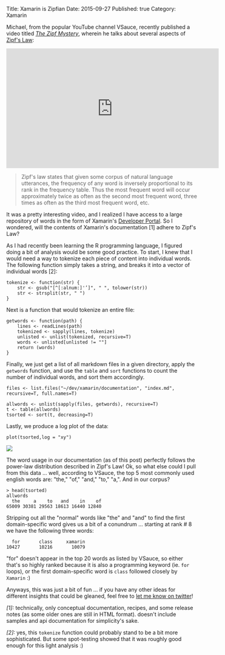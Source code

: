 Title: Xamarin is Zipfian
Date: 2015-09-27
Published: true
Category: Xamarin

Michael, from the popular YouTube channel VSauce, recently published a video titled [_The Zipf Mystery_](https://www.youtube.com/watch?v=fCn8zs912OE), wherein he talks about several aspects of [Zipf's Law](https://en.wikipedia.org/wiki/Zipf%27s_law):  

<iframe width="560" height="315" src="https://www.youtube.com/embed/fCn8zs912OE" frameborder="0" allowfullscreen></iframe>

> Zipf's law states that given some corpus of natural language utterances, the frequency of any word is inversely proportional to its rank in the frequency table. Thus the most frequent word will occur approximately twice as often as the second most frequent word, three times as often as the third most frequent word, etc.

It was a pretty interesting video, and I realized I have access to a large repository of words in the form of Xamarin's [Developer Portal](https://developer.xamarin.com/). So I wondered, will the contents of Xamarin's documentation [1] adhere to Zipf's Law?

As I had recently been learning the R programming language, I figured doing a bit of analysis would be some good practice. To start, I knew that I would need a way to tokenize each piece of content into individual words. The following function simply takes a string, and breaks it into a vector of individual words [2]:

    tokenize <- function(str) {
	    str <- gsub("[^[:alnum:]'’]", " ", tolower(str))
	    str <- strsplit(str, " ")
    }

Next is a function that would tokenize an entire file:

    getwords <- function(path) {
    	lines <- readLines(path)
	    tokenized <- sapply(lines, tokenize)
    	unlisted <- unlist(tokenized, recursive=T)
	    words <- unlisted[unlisted != ""]
	    return (words)
    }

Finally, we just get a list of all markdown files in a given directory, apply the `getwords` function, and use the `table` and `sort` functions to count the number of individual words, and sort them accordingly.

    files <- list.files("~/dev/xamarin/documentation", "index.md", recursive=T, full.names=T)
    
    allwords <- unlist(sapply(files, getwords), recursive=T)
    t <- table(allwords)
    tsorted <- sort(t, decreasing=T)

Lastly, we produce a log plot of the data:

    plot(tsorted,log = "xy")

![](/posts/zipfian.png)

The word usage in our documentation (as of this post) perfectly follows the power-law distribution described in Zipf's Law! Ok, so what else could I pull from this data ... well, according to VSauce, the top 5 most commonly used english words are: "the," "of," "and," "to," "a,". And in our corpus?

    > head(tsorted)
    allwords
      the     a    to   and    in    of 
    65009 30381 29563 18613 16440 12840 

Stripping out all the "normal" words like "the" and "and" to find the first domain-specific word gives us a bit of a conundrum ... starting at rank # 8 we have the following three words:

      for       class     xamarin   
    10427       10216       10079   

"for" doesn't appear in the top 20 words as listed by VSauce, so either that's so highly ranked because it is also a programming keyword (ie. `for` loops), or the first domain-specific word is `class` followed closely by `Xamarin` :)

Anyways, this was just a bit of fun ... if you have any other ideas for different insights that could be gleaned, feel free to [let me know on twitter](http://twitter.com/joelmartinez)!

_[1]:_ technically, only conceptual documentation, recipes, and some release notes (as some older ones are still in HTML format). doesn't include samples and api documentation for simplicity's sake.

_[2]:_ yes, this `tokenize` function could probably stand to be a bit more sophisticated. But some spot-testing showed that it was roughly good enough for this light analysis :)
